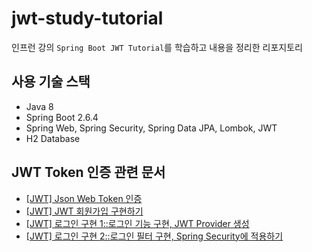 # jwt-study-tutorial
인프런 강의 `Spring Boot JWT Tutorial`를 학습하고 내용을 정리한 리포지토리
## 사용 기술 스택
- Java 8
- Spring Boot 2.6.4
- Spring Web, Spring Security, Spring Data JPA, Lombok, JWT
- H2 Database
## JWT Token 인증 관련 문서
- [[JWT] Json Web Token 인증](https://yuma1029.tistory.com/12)
- [[JWT] JWT 회원가입 구현하기](https://yuma1029.tistory.com/13)
- [[JWT] 로그인 구현 1::로그인 기능 구현, JWT Provider 생성](https://yuma1029.tistory.com/15)
- [[JWT] 로그인 구현 2::로그인 필터 구현, Spring Security에 적용하기](https://yuma1029.tistory.com/16)